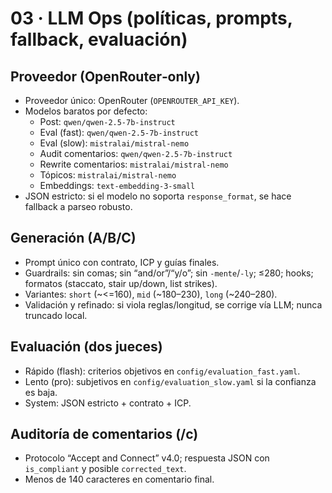# 03 · LLM Ops (políticas, prompts, fallback, evaluación)

## Proveedor (OpenRouter‑only)
- Proveedor único: OpenRouter (`OPENROUTER_API_KEY`).
- Modelos baratos por defecto:
  - Post: `qwen/qwen-2.5-7b-instruct`
  - Eval (fast): `qwen/qwen-2.5-7b-instruct`
  - Eval (slow): `mistralai/mistral-nemo`
  - Audit comentarios: `qwen/qwen-2.5-7b-instruct`
  - Rewrite comentarios: `mistralai/mistral-nemo`
  - Tópicos: `mistralai/mistral-nemo`
  - Embeddings: `text-embedding-3-small`
- JSON estricto: si el modelo no soporta `response_format`, se hace fallback a parseo robusto.

## Generación (A/B/C)
- Prompt único con contrato, ICP y guías finales.
- Guardrails: sin comas; sin “and/or”/“y/o”; sin `-mente`/`-ly`; ≤280; hooks; formatos (staccato, stair up/down, list strikes).
- Variantes: `short` (~<=160), `mid` (~180–230), `long` (~240–280).
- Validación y refinado: si viola reglas/longitud, se corrige vía LLM; nunca truncado local.

## Evaluación (dos jueces)
- Rápido (flash): criterios objetivos en `config/evaluation_fast.yaml`.
- Lento (pro): subjetivos en `config/evaluation_slow.yaml` si la confianza es baja.
- System: JSON estricto + contrato + ICP.

## Auditoría de comentarios (/c)
- Protocolo “Accept and Connect” v4.0; respuesta JSON con `is_compliant` y posible `corrected_text`.
- Menos de 140 caracteres en comentario final.
